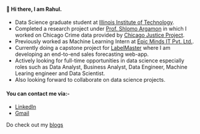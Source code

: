 
#### 👋 Hi there, I am Rahul. 
 - Data Science graduate student at [Illinois Institute of Technology](https://www.iit.edu). 
 - Completed a research project under [Prof. Shlomo Argamon](https://about.me/shlomoargamon) in which I worked on Chicago Crime data provided by [Chicago Justice Project](https://chicagojustice.org).
 - Previously worked as Machine Learning Intern at [Epic Minds IT Pvt. Ltd.](https://epicmindsit.com).
 - Currently doing a capstone project for [LabelMaster](https://www.labelmaster.com/) where I am developing an end-to-end sales forecasting web-app.
 - Actively looking for full-time opportunities in data science especially roles such as Data Analyst, Business Analyst, Data Engineer, Machine Learing engineer and Data Scientist.
 - Also looking forward to collaborate on data science projects.
 
#### You can contact me via:-
- [LinkedIn](https://www.linkedin.com/in/rahul-nair-99007a9/)
- [Gmail](mailto:rahulmnair1997@gmail.com)

Do check out my [blogs](https://rahulmnair7.github.io/#blog)

<!--
**rahulmnair1997/rahulmnair1997** is a ✨ _special_ ✨ repository because its `README.md` (this file) appears on your GitHub profile.

Here are some ideas to get you started:

- 🔭 I’m currently working on ...
- 🌱 I’m currently learning ...
- 👯 I’m looking to collaborate on ...
- 🤔 I’m looking for help with ...
- 💬 Ask me about ...
- 📫 How to reach me: ...
- 😄 Pronouns: ...
- ⚡ Fun fact: ...
-->
